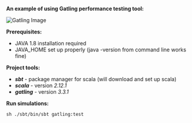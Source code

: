 **An example of using Gatling performance testing tool:**

![Gatling Image](https://gatling.io/wp-content/uploads/2019/04/logo-gatling-transparent@15x.svg)

**Prerequisites:**
- JAVA 1.8 installation required
- JAVA_HOME set up properly (java -version from command line works fine)

**Project tools:**
- **_sbt_** - package manager for scala (will download and set up scala)
- **_scala_** - version _2.12.1_
- **_gatling_** - version _3.3.1_

**Run simulations:**

`sh ./sbt/bin/sbt gatling:test`

